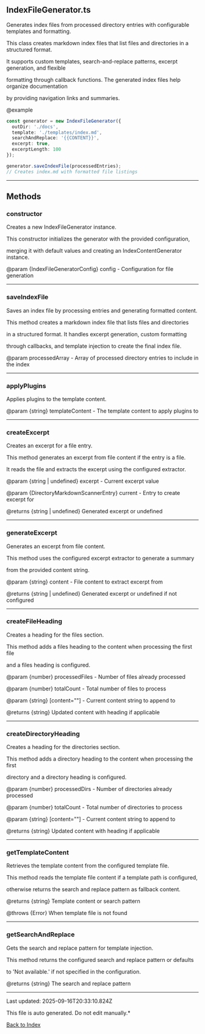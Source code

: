 ## IndexFileGenerator.ts





 Generates index files from processed directory entries with configurable templates and formatting.



 This class creates markdown index files that list files and directories in a structured format.

 It supports custom templates, search-and-replace patterns, excerpt generation, and flexible

 formatting through callback functions. The generated index files help organize documentation

 by providing navigation links and summaries.



 @example

 ```typescript
 const generator = new IndexFileGenerator({
   outDir: './docs',
   template: './templates/index.md',
   searchAndReplace: '{{CONTENT}}',
   excerpt: true,
   excerptLength: 100
 });

 generator.saveIndexFile(processedEntries);
 // Creates index.md with formatted file listings
 ```
 



---



## Methods



### **constructor**

 Creates a new IndexFileGenerator instance.



 This constructor initializes the generator with the provided configuration,

 merging it with default values and creating an IndexContentGenerator instance.



 @param {IndexFileGeneratorConfig} config - Configuration for file generation

 



---



### **saveIndexFile**

 Saves an index file by processing entries and generating formatted content.



 This method creates a markdown index file that lists files and directories

 in a structured format. It handles excerpt generation, custom formatting

 through callbacks, and template injection to create the final index file.



 @param processedArray - Array of processed directory entries to include in the index

 



---



### **applyPlugins**

 Applies plugins to the template content.



 @param {string} templateContent - The template content to apply plugins to

 



---



### **createExcerpt**

 Creates an excerpt for a file entry.



 This method generates an excerpt from file content if the entry is a file.

 It reads the file and extracts the excerpt using the configured extractor.



 @param {string | undefined} excerpt - Current excerpt value

 @param {DirectoryMarkdownScannerEntry} current - Entry to create excerpt for

 @returns {string | undefined} Generated excerpt or undefined

 



---



### **generateExcerpt**

 Generates an excerpt from file content.



 This method uses the configured excerpt extractor to generate a summary

 from the provided content string.



 @param {string} content - File content to extract excerpt from

 @returns {string | undefined} Generated excerpt or undefined if not configured

 



---



### **createFileHeading**

 Creates a heading for the files section.



 This method adds a files heading to the content when processing the first file

 and a files heading is configured.



 @param {number} processedFiles - Number of files already processed

 @param {number} totalCount - Total number of files to process

 @param {string} [content=""] - Current content string to append to

 @returns {string} Updated content with heading if applicable

 



---



### **createDirectoryHeading**

 Creates a heading for the directories section.



 This method adds a directory heading to the content when processing the first

 directory and a directory heading is configured.



 @param {number} processedDirs - Number of directories already processed

 @param {number} totalCount - Total number of directories to process

 @param {string} [content=""] - Current content string to append to

 @returns {string} Updated content with heading if applicable

 



---



### **getTemplateContent**

 Retrieves the template content from the configured template file.



 This method reads the template file content if a template path is configured,

 otherwise returns the search and replace pattern as fallback content.



 @returns {string} Template content or search pattern

 @throws {Error} When template file is not found

 



---



### **getSearchAndReplace**

 Gets the search and replace pattern for template injection.



 This method returns the configured search and replace pattern or defaults

 to 'Not available.' if not specified in the configuration.



 @returns {string} The search and replace pattern

 



---



Last updated: 2025-09-16T20:33:10.824Z



This file is auto generated. Do not edit manually.*



[Back to Index](./index.md)